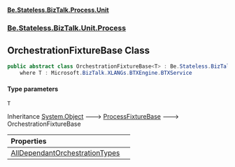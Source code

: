 #### [Be.Stateless.BizTalk.Process.Unit](README.md 'README')
### [Be.Stateless.BizTalk.Unit.Process](Be.Stateless.BizTalk.Unit.Process.md 'Be.Stateless.BizTalk.Unit.Process')

## OrchestrationFixtureBase<T> Class

```csharp
public abstract class OrchestrationFixtureBase<T> : Be.Stateless.BizTalk.Unit.Process.ProcessFixtureBase
    where T : Microsoft.BizTalk.XLANGs.BTXEngine.BTXService
```
#### Type parameters

<a name='Be.Stateless.BizTalk.Unit.Process.OrchestrationFixtureBase_T_.T'></a>

`T`

Inheritance [System.Object](https://docs.microsoft.com/en-us/dotnet/api/System.Object 'System.Object') &#129106; [ProcessFixtureBase](ProcessFixtureBase.md 'Be.Stateless.BizTalk.Unit.Process.ProcessFixtureBase') &#129106; OrchestrationFixtureBase<T>

| Properties | |
| :--- | :--- |
| [AllDependantOrchestrationTypes](OrchestrationFixtureBase_T_.AllDependantOrchestrationTypes.md 'Be.Stateless.BizTalk.Unit.Process.OrchestrationFixtureBase<T>.AllDependantOrchestrationTypes') | |
